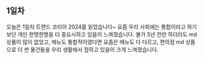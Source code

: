 ## 1일차
오늘은 1일차 트렌드 코리아 2024를 읽었습니다~ 
요즘 우리 사회에는 통합이라고 하기 보단 개인 한명한명을 더 중요시하고 있음이 느껴졌습니다.
불가 5년 전만 하더라도 md 상품이 많이 없었고, 메뉴도 통합적이였다면 요즘은 메뉴도 다 다르고, 편의점 md 상품으로
더 싼 물건들을 우리 생활에서 접하고 있음이 크게 느껴졌습니다. 